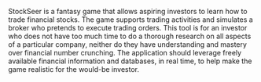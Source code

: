 StockSeer is a fantasy game that allows aspiring investors to learn how to trade financial stocks.
The game supports trading activities and simulates a broker who pretends to execute trading
orders. This tool is for an investor who does not have too much time to do a thorough research on
all aspects of a particular company, neither do they have understanding and mastery over
financial number crunching. The application should leverage freely available financial
information and databases, in real time, to help make the game realistic for the would-be
investor.
